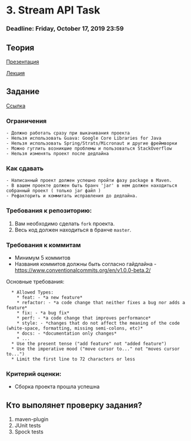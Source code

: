 # 3. Stream API Task

### Deadline: Friday, October 17, 2019 23:59

## Теория

[Презентация](https://drive.google.com/open?id=1u85VX2Lb1DkiYW3sdsjlved_Sod7nFOI)

[Лекция](https://drive.google.com/open?id=1QHZQ9PvrI0EEKMBCvR91vW-hhpsdt54u)

## Задание

[Ссылка](https://drive.google.com/open?id=1wMXgf9tbaooT7GO8EvEvZmVzxIMvjDrT3irr8FtMn2g)

### Ограничения
    - Должно работать сразу при выкачивания проекта
    - Нельзя использовать Guava: Google Core Libraries for Java
    - Нельзя использовать Spring/Strats/Micronaut и другие фреймворки
    - Можно гуглить возникшие проблемы и пользоваться StackOverflow
    - Нельзя изменять проект после дедлайна
    
### Как сдавать
    - Написанный проект должен успешно пройти фазу package в Maven.
    - В вашем проекте должен быть бранч 'jar' в нем должен находиться собранный проект ( только jar файл )
    - Рефакторить и коммитать исправления до дедлайна.
    
### Требования к репозиторию: 
1. Вам необходимо сделать `fork` проекта.
2. Весь код должен находиться в бранче `master`.

### Требования к коммитам
- Минимум 5 коммитов
- Названия коммитов должны быть согласно гайдлайна - https://www.conventionalcommits.org/en/v1.0.0-beta.2/ 

Основные требования:
```
  * Allowed Types:
    * feat: - *a new feature*
    * refactor: - *a code change that neither fixes a bug nor adds a feature*
    * fix: - *a bug fix*
    * perf: - *a code change that improves performance*
    * style: - *сhanges that do not affect the meaning of the code (white-space, formatting, missing semi-colons, etc)*
    * docs: - *documentation only changes*
    * ...
  * Use the present tense ("add feature" not "added feature")
  * Use the imperative mood ("move cursor to..." not "moves cursor to...")
  * Limit the first line to 72 characters or less
```

### Критерий оценки:
- Сборка проекта прошла успешна

## Кто выполянет проверку задания?
1) maven-plugin
2) JUnit tests
3) Spock tests
